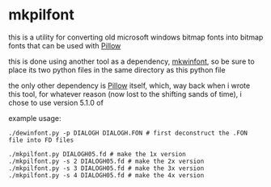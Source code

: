 # mkpilfont

this is a utility for converting old microsoft windows bitmap fonts into bitmap fonts that can be used with [Pillow](https://python-pillow.org/)

this is done using another tool as a dependency, [mkwinfont](https://github.com/juanitogan/mkwinfont), so be sure to place its two python files in the same directory as this python file

the only other dependency is [Pillow](https://python-pillow.org/) itself, which, way back when i wrote this tool, for whatever reason (now lost to the shifting sands of time), i chose to use version 5.1.0 of

example usage:

```
./dewinfont.py -p DIALOGH DIALOGH.FON # first deconstruct the .FON file into FD files

./mkpilfont.py DIALOGH05.fd # make the 1x version
./mkpilfont.py -s 2 DIALOGH05.fd # make the 2x version
./mkpilfont.py -s 3 DIALOGH05.fd # make the 3x version
./mkpilfont.py -s 4 DIALOGH05.fd # make the 4x version
```
